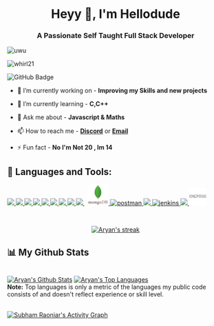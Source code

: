 <h1 align="center">Heyy 👋, I'm Hellodude</h1>


<h3 align="center">A Passionate Self Taught Full Stack Developer</h3>
<div align="left"><img alt="uwu"src="https://discord.c99.nl/widget/theme-2/774913651349127169.png"></div>




<p align="left"> <img src="https://komarev.com/ghpvc/?username=CrystalAndQuard&label=Profile%20views&color=0dd3b2&style=flat-square" alt="whirl21" /> </p> </p>
 <p href="https://github.com/CrystalAndQuard?tab=followers"><img src="https://img.shields.io/github/followers/CrystalAndQuard?label=Followers&style=flat-square" alt="GitHub Badge"></a>



- 🔭 I’m currently working on - **Improving my Skills and new projects**

- 🌱 I’m currently learning - **C,C++**

- 💬 Ask me about - **Javascript & Maths**

- 📫 How to reach me - [**Discord**](https://discord.com/users/774913651349127169) or [**Email**](aryanbh480@gmail.com) 


- ⚡ Fun fact - **No I'm Not 20 , Im 14**


## 🚀 Languages and Tools:

<p align="left"> 
    <a href="https://www.java.com" target="_blank"> <img src="https://img.icons8.com/color/48/000000/java-coffee-cup-logo.png"/> </a>
    <a href="https://reactjs.org/" target="_blank"> <img src="https://img.icons8.com/color/48/000000/react-native.png"/> </a>
    <a href="https://spring.io/projects/spring-boot" target="_blank"> <img src="https://img.icons8.com/color/48/000000/spring-logo.png"/> </a> 
    <a href="https://developer.mozilla.org/en-US/docs/Web/JavaScript" target="_blank"> <img src="https://img.icons8.com/color/48/000000/javascript.png"/> </a> 
    <a href="https://www.w3.org/html/" target="_blank"> <img src="https://img.icons8.com/color/48/000000/html-5.png"/> </a> 
    <a href="https://www.w3schools.com/css/" target="_blank"> <img src="https://img.icons8.com/color/48/000000/css3.png"/> </a> 
    <a href="https://getbootstrap.com" target="_blank"> <img src="https://img.icons8.com/color/48/000000/bootstrap.png"/> </a> 
    <a href="https://www.python.org" target="_blank"> <img src="https://img.icons8.com/color/48/000000/python.png"/> </a> 
    <a style="padding-right:8px;" href="https://nodejs.org" target="_blank"> <img src="https://img.icons8.com/color/48/000000/nodejs.png"/> </a> 
    <a href="https://www.mongodb.com/" target="_blank"> <img src="https://raw.githubusercontent.com/devicons/devicon/master/icons/mongodb/mongodb-original-wordmark.svg" alt="mongodb" width="48" height="48"/> </a> 
    <a href="https://postman.com" target="_blank"> <img src="https://www.vectorlogo.zone/logos/getpostman/getpostman-icon.svg" alt="postman" width="45" height="45"/> </a>   
    <a href="https://git-scm.com/" target="_blank"> <img src="https://img.icons8.com/color/48/000000/git.png"/> </a> 
    <a href="https://www.jenkins.io" target="_blank"> <img src="https://www.vectorlogo.zone/logos/jenkins/jenkins-icon.svg" alt="jenkins" width="48" height="48"/> </a> 
    <a href="https://redux.js.org" target="_blank"> <img src="https://img.icons8.com/color/48/000000/redux.png"/> </a>
    <a href="https://expressjs.com" target="_blank"> <img src="https://raw.githubusercontent.com/devicons/devicon/master/icons/express/express-original-wordmark.svg" alt="express" width="40" height="40"/> </a>
</p>

<!-- [![React Badge](https://img.shields.io/badge/-React-61DBFB?style=for-the-badge&labelColor=black&logo=react&logoColor=61DBFB)](#)  [![Javascript Badge](https://img.shields.io/badge/-Javascript-F0DB4F?style=for-the-badge&labelColor=black&logo=javascript&logoColor=F0DB4F)](#) [![Typescript Badge](https://img.shields.io/badge/-Typescript-007acc?style=for-the-badge&labelColor=black&logo=typescript&logoColor=007acc)](#) [![Nodejs Badge](https://img.shields.io/badge/-Nodejs-3C873A?style=for-the-badge&labelColor=black&logo=node.js&logoColor=3C873A)](#) [![GraphQL Badge](https://img.shields.io/badge/-GraphQl-e535ab?style=for-the-badge&labelColor=black&logo=node.js&logoColor=e535ab)](#) -->
<br/>

<p align="center">
    <a href="https://github.com/CrystalAndQuard/github-readme-streak-stats">
        <img title="🔥 Get streak stats for your profile at git.io/streak-stats" alt="Aryan's streak" src="https://github-readme-streak-stats.herokuapp.com/?user=Aryandec&theme=black-ice&hide_border=true&stroke=0000&background=060A0CD0"/>
    </a>
</p>

## 📊 My Github Stats

  <br/>
    <a href="https://github.com/Aryandec/github-readme-stats"><img alt="Aryan's Github Stats" src="https://github-readme-stats.vercel.app/api?username=Aryandec&show_icons=true&count_private=true&theme=react&hide_border=true&bg_color=0D1117" /></a>
  <a href="https://github.com/Aryandec/github-readme-stats"><img alt="Aryan's Top Languages" src="https://github-readme-stats.vercel.app/api/top-langs/?username=Arandec&langs_count=8&count_private=true&layout=compact&theme=react&hide_border=true&bg_color=0D1117" /></a>
  <br/>
  <b>Note:</b> Top languages is only a metric of the languages my public code consists of and doesn't reflect experience or skill level.


<br/>
<br/>

<a href="https://github.com/Aryandec/github-readme-activity-graph"><img alt="Subham Raoniar's Activity Graph" src="https://activity-graph.herokuapp.com/graph?username=Aryandec&bg_color=0D1117&color=5BCDEC&line=5BCDEC&point=FFFFFF&hide_border=true" /></a>

<br/>
<br/>


